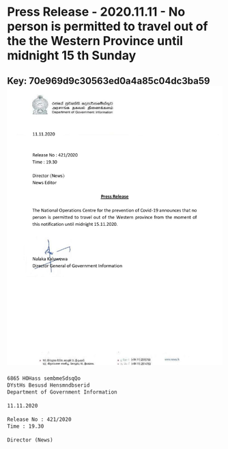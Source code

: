 # Press Release - 2020.11.11 - No person is permitted to travel out of the the Western Province until midnight 15 th Sunday 
Key: 70e969d9c30563ed0a4a85c04dc3ba59 
![img](img/70e969d9c30563ed0a4a85c04dc3ba59.jpg)
---
```
6865 HOHass sembmeSdsqQo
DYstHs Besusd Hensmndbserid
Department of Government Information

11.11.2020

Release No : 421/2020
Time : 19.30

Director (News)

 

```
